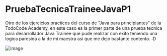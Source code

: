 # PruebaTecnicaTraineeJavaP1
Otro de los ejercicios practicos del curso de "Java para principiantes" de la TodoCode Academy, en este caso es la primer parte de una prueba tecnica para desarrollador Java Trainee que pude realizar con exito teniendo una logica paresida a la de mi maestra asi que me dejo bastante contento. :D

![image](https://github.com/TecnoZoni/PruebaTecnicaTraineeJavaP1/assets/90013026/4be685c4-42eb-4334-b2af-4bcf9e61d90c)
